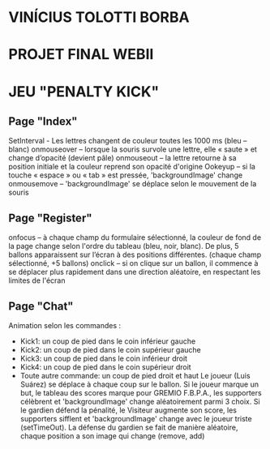 # VINÍCIUS TOLOTTI BORBA
# PROJET FINAL WEBII
# JEU "PENALTY KICK"

## Page "Index"
SetInterval - Les lettres changent de couleur toutes les 1000 ms (bleu – blanc)
onmouseover – lorsque la souris survole une lettre, elle « saute » et change d’opacité (devient pâle)
onmouseout – la lettre retourne à sa position initiale et la couleur reprend son opacité d'origine
Ookeyup – si la touche « espace » ou « tab » est pressée, 'backgroundImage' change
onmousemove – 'backgroundImage' se déplace selon le mouvement de la souris

## Page "Register"
onfocus – à chaque champ du formulaire sélectionné, la couleur de fond de la page change selon l'ordre du tableau (bleu, noir, blanc). De plus, 5 ballons apparaissent sur l’écran à des positions différentes. (chaque champ sélectionné, +5 ballons)
onclick – si on clique sur un ballon, il commence à se déplacer plus rapidement dans une direction aléatoire, en respectant les limites de l'écran

## Page "Chat"
Animation selon les commandes :
- Kick1: un coup de pied dans le coin inférieur gauche
- Kick2: un coup de pied dans le coin supérieur gauche
- Kick3: un coup de pied dans le coin inférieur droit
- Kick4: un coup de pied dans le coin supérieur droit
- Toute autre commande: un coup de pied droit et haut
Le joueur (Luis Suárez) se déplace à chaque coup sur le ballon.
Si le joueur marque un but, le tableau des scores marque pour GREMIO F.B.P.A., les supporters célèbrent et 'backgroundImage' change aléatoirement parmi 3 choix. Si le gardien défend la pénalité, le Visiteur augmente son score, les supporters sifflent et 'backgroundImage' change avec le joueur triste (setTimeOut).
La défense du gardien se fait de manière aléatoire, chaque position a son image qui change (remove, add)